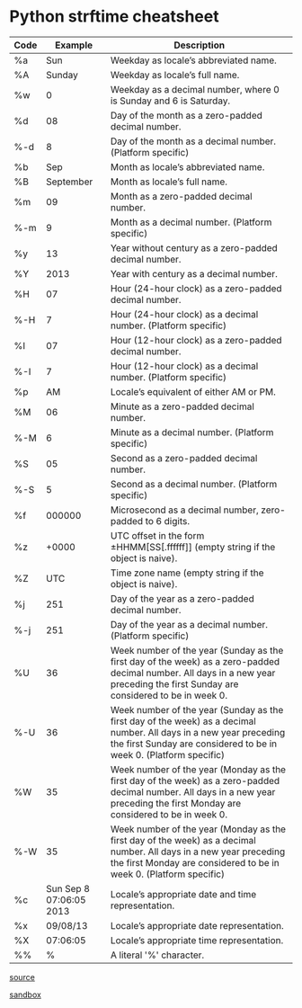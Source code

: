 # Python strftime cheatsheet 

| Code | Example | Description |
|------|---------|-------------|
|%a | Sun | Weekday as locale’s abbreviated name.|
|%A | Sunday | Weekday as locale’s full name.|
|%w | 0 | Weekday as a decimal number, where 0 is Sunday and 6 is Saturday.|
|%d | 08 | Day of the month as a zero-padded decimal number.|
|%-d | 8 | Day of the month as a decimal number. (Platform specific)|
|%b | Sep | Month as locale’s abbreviated name.|
|%B | September | Month as locale’s full name.|
|%m | 09 | Month as a zero-padded decimal number.|
|%-m | 9 | Month as a decimal number. (Platform specific)|
|%y | 13 | Year without century as a zero-padded decimal number.|
|%Y | 2013 | Year with century as a decimal number.|
|%H | 07 | Hour (24-hour clock) as a zero-padded decimal number.|
|%-H | 7 | Hour (24-hour clock) as a decimal number. (Platform specific)|
|%I | 07 | Hour (12-hour clock) as a zero-padded decimal number.|
|%-I | 7 | Hour (12-hour clock) as a decimal number. (Platform specific)|
|%p | AM | Locale’s equivalent of either AM or PM.|
|%M | 06 | Minute as a zero-padded decimal number.|
|%-M | 6 | Minute as a decimal number. (Platform specific)|
|%S | 05 | Second as a zero-padded decimal number.|
|%-S | 5 | Second as a decimal number. (Platform specific)|
|%f | 000000 | Microsecond as a decimal number, zero-padded to 6 digits.|
|%z | +0000 | UTC offset in the form ±HHMM[SS[.ffffff]] (empty string if the object is naive).|
|%Z | UTC | Time zone name (empty string if the object is naive).|
|%j | 251 | Day of the year as a zero-padded decimal number.|
|%-j | 251 | Day of the year as a decimal number. (Platform specific)|
|%U | 36 | Week number of the year (Sunday as the first day of the week) as a zero-padded decimal number. All days in a new year preceding the first Sunday are considered to be in week 0.|
|%-U | 36 | Week number of the year (Sunday as the first day of the week) as a decimal number. All days in a new year preceding the first Sunday are considered to be in week 0. (Platform specific)|
|%W | 35 | Week number of the year (Monday as the first day of the week) as a zero-padded decimal number. All days in a new year preceding the first Monday are considered to be in week 0.|
|%-W | 35 | Week number of the year (Monday as the first day of the week) as a decimal number. All days in a new year preceding the first Monday are considered to be in week 0. (Platform specific)|
|%c | Sun Sep 8 07:06:05 2013 | Locale’s appropriate date and time representation.|
|%x | 09/08/13 | Locale’s appropriate date representation.|
|%X | 07:06:05 | Locale’s appropriate time representation.|
|%% | % | A literal '%' character.|  

[source](https://strftime.org/)

[sandbox](https://www.strfti.me/)

